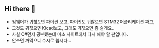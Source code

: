 ## Hi there 👋

- 펌웨어가 귀찮으면 파이썬 보고, 파이썬도 귀찮으면 STM32 어플리케이션 짜고,
- 그것도 귀찮으면 Kicad보고, 그래도 귀찮으면 좀 쉴게요..
- 사실 C#먼저 공부했는데 마소 사이트에서 다시 해야 할 판입니다.
- 안쓰면 까먹으니 수시로 씁시다...
<!--
**Reflow-Soldering/Reflow-Soldering** is a ✨ _special_ ✨ repository because its `README.md` (this file) appears on your GitHub profile.

Here are some ideas to get you started:

- 🔭 I’m currently working on ...
- 🌱 I’m currently learning ...
- 👯 I’m looking to collaborate on ...
- 🤔 I’m looking for help with ...
- 💬 Ask me about ...
- 📫 How to reach me: ...
- 😄 Pronouns: ...
- ⚡ Fun fact: ...
-->
